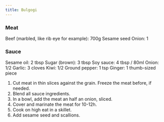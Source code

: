 ```yaml
---
title: Bulgogi
---
```



### Meat
Beef (marbled, like rib eye for example): 700g
Sesame seed
Onion: 1

### Sauce
Sesame oil: 2 tbsp
Sugar (brown): 3 tbsp
Soy sauce: 4 tbsp / 80ml
Onion: 1/2
Garlic: 3 cloves
Kiwi: 1/2
Ground pepper: 1 tsp
Ginger: 1 thumb-sized piece


1. Cut meat in thin slices against the grain. Freeze the meat before, if needed.
1. Blend all sauce ingredients.
1. In a bowl, add the meat an half an onion, sliced.
1. Cover and marinate the meat for 10-12h.
1. Cook on high eat in a skillet.
1. Add sesame seed and scallions.

